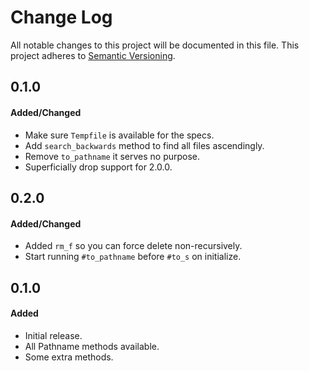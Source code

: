 # Change Log

All notable changes to this project will be documented in this file. This
project adheres to [Semantic Versioning](http://semver.org/).

## 0.1.0
#### Added/Changed
- Make sure `Tempfile` is available for the specs.
- Add `search_backwards` method to find all files ascendingly.
- Remove `to_pathname` it serves no purpose.
- Superficially drop support for 2.0.0.

## 0.2.0
#### Added/Changed
- Added `rm_f` so you can force delete non-recursively.
- Start running `#to_pathname` before `#to_s` on initialize.

## 0.1.0
#### Added
- Initial release.
- All Pathname methods available.
- Some extra methods.
